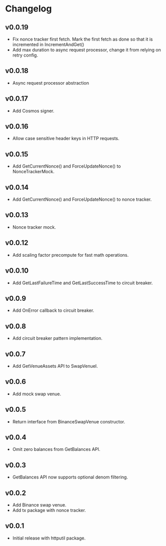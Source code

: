 <!--
Guiding Principles:

Changelogs are for humans, not machines.
There should be an entry for every single version.
The same types of changes should be grouped.
Versions and sections should be linkable.
The latest version comes first.
The release date of each version is displayed.
Mention whether you follow Semantic Versioning.

Usage:

Change log entries are to be added to the Unreleased section under the
appropriate stanza (see below). Each entry should ideally include a tag and
the Github issue reference in the following format:

* (<tag>) \#<issue-number> message

The issue numbers will later be link-ified during the release process so you do
not have to worry about including a link manually, but you can if you wish.

Types of changes (Stanzas):

"Features" for new features.
"Improvements" for changes in existing functionality.
"Deprecated" for soon-to-be removed features.
"Bug Fixes" for any bug fixes.
"Client Breaking" for breaking CLI commands and REST routes used by end-users.
"API Breaking" for breaking exported APIs used by developers building on SDK.
"State Machine Breaking" for any changes that result in a different AppState
given same genesisState and txList.
Ref: https://keepachangelog.com/en/1.0.0/
-->

# Changelog

## v0.0.19

- Fix nonce tracker first fetch. Mark the first fetch as done so that it is incremented in IncrementAndGet()
- Add max duration to async request processor, change it from relying on retry config.

## v0.0.18

- Async request processor abstraction

## v0.0.17

- Add Cosmos signer.

## v0.0.16

- Allow case sensitive header keys in HTTP requests.

## v0.0.15

- Add GetCurrentNonce() and ForceUpdateNonce() to NonceTrackerMock.

## v0.0.14

- Add GetCurrentNonce() and ForceUpdateNonce() to nonce tracker.

## v0.0.13

- Nonce tracker mock.

## v0.0.12 

- Add scaling factor precompute for fast math operations.

## v0.0.10

- Add GetLastFailureTime and GetLastSuccessTime to circuit breaker.

## v0.0.9

- Add OnError callback to circuit breaker.

## v0.0.8

- Add circuit breaker pattern implementation.

## v0.0.7

- Add GetVenueAssets API to SwapVenueI.

## v0.0.6

- Add mock swap venue.

## v0.0.5

- Return interface from BinanceSwapVenue constructor.

## v0.0.4

- Omit zero balances from GetBalances API.

## v0.0.3

- GetBalances API now supports optional denom filtering.

## v0.0.2

- Add Binance swap venue.
- Add tx package with nonce tracker.

## v0.0.1

-  Initial release with httputil package.
